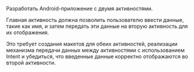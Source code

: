 Разработать Android-приложение с двумя активностями.

Главная активность должна позволить пользователю ввести данные, такие как имя, и затем передать эти данные на вторую активность для их отображения.

Это требует создания макетов для обеих активностей, реализации механизма передачи данных между активностями с использованием Intent
и убедиться, что введенные данные корректно отображаются во второй активности.
